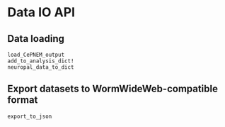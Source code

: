 # Data IO API

## Data loading
```@docs
load_CePNEM_output
add_to_analysis_dict!
neuropal_data_to_dict
```

## Export datasets to WormWideWeb-compatible format
```@docs
export_to_json
```
